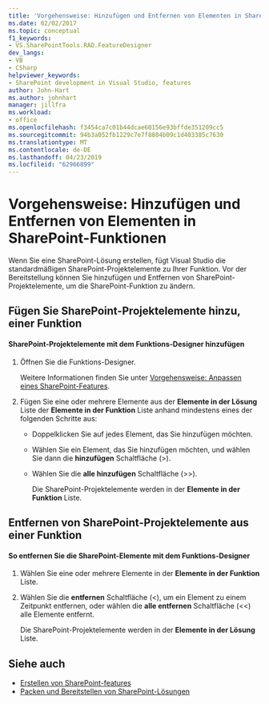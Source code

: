```yaml
---
title: 'Vorgehensweise: Hinzufügen und Entfernen von Elementen in SharePoint-Funktionen | Microsoft-Dokumentation'
ms.date: 02/02/2017
ms.topic: conceptual
f1_keywords:
- VS.SharePointTools.RAD.FeatureDesigner
dev_langs:
- VB
- CSharp
helpviewer_keywords:
- SharePoint development in Visual Studio, features
author: John-Hart
ms.author: johnhart
manager: jillfra
ms.workload:
- office
ms.openlocfilehash: f3454ca7c01b44dcae60156e93bffde351209cc5
ms.sourcegitcommit: 94b3a052fb1229c7e7f8804b09c1d403385c7630
ms.translationtype: MT
ms.contentlocale: de-DE
ms.lasthandoff: 04/23/2019
ms.locfileid: "62966899"
---
```

# <a name="how-to-add-and-remove-items-to-sharepoint-features"></a>Vorgehensweise: Hinzufügen und Entfernen von Elementen in SharePoint-Funktionen
  Wenn Sie eine SharePoint-Lösung erstellen, fügt Visual Studio die standardmäßigen SharePoint-Projektelemente zu Ihrer Funktion. Vor der Bereitstellung können Sie hinzufügen und Entfernen von SharePoint-Projektelemente, um die SharePoint-Funktion zu ändern.

## <a name="add-sharepoint-project-items-to-a-feature"></a>Fügen Sie SharePoint-Projektelemente hinzu, einer Funktion

#### <a name="to-add-sharepoint-project-items-with-the-feature-designer"></a>SharePoint-Projektelemente mit dem Funktions-Designer hinzufügen

1. Öffnen Sie die Funktions-Designer.

    Weitere Informationen finden Sie unter [Vorgehensweise: Anpassen eines SharePoint-Features](../sharepoint/how-to-customize-a-sharepoint-feature.md).

2. Fügen Sie eine oder mehrere Elemente aus der **Elemente in der Lösung** Liste der **Elemente in der Funktion** Liste anhand mindestens eines der folgenden Schritte aus:

   - Doppelklicken Sie auf jedes Element, das Sie hinzufügen möchten.

   - Wählen Sie ein Element, das Sie hinzufügen möchten, und wählen Sie dann die **hinzufügen** Schaltfläche (>).

   - Wählen Sie die **alle hinzufügen** Schaltfläche (>>).

     Die SharePoint-Projektelemente werden in der **Elemente in der Funktion** Liste.

## <a name="remove-sharepoint-project-items-from-a-feature"></a>Entfernen von SharePoint-Projektelemente aus einer Funktion

#### <a name="to-remove-sharepoint-items-with-the-feature-designer"></a>So entfernen Sie die SharePoint-Elemente mit dem Funktions-Designer

1. Wählen Sie eine oder mehrere Elemente in der **Elemente in der Funktion** Liste.

2. Wählen Sie die **entfernen** Schaltfläche (<), um ein Element zu einem Zeitpunkt entfernen, oder wählen die **alle entfernen** Schaltfläche (<<) alle Elemente entfernt.

     Die SharePoint-Projektelemente werden in der **Elemente in der Lösung** Liste.

## <a name="see-also"></a>Siehe auch
- [Erstellen von SharePoint-features](../sharepoint/creating-sharepoint-features.md)
- [Packen und Bereitstellen von SharePoint-Lösungen](../sharepoint/packaging-and-deploying-sharepoint-solutions.md)
